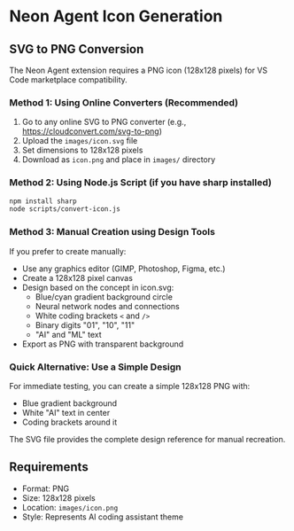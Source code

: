 # Neon Agent Icon Generation

## SVG to PNG Conversion

The Neon Agent extension requires a PNG icon (128x128 pixels) for VS Code marketplace compatibility.

### Method 1: Using Online Converters (Recommended)
1. Go to any online SVG to PNG converter (e.g., https://cloudconvert.com/svg-to-png)
2. Upload the `images/icon.svg` file
3. Set dimensions to 128x128 pixels
4. Download as `icon.png` and place in `images/` directory

### Method 2: Using Node.js Script (if you have sharp installed)
```bash
npm install sharp
node scripts/convert-icon.js
```

### Method 3: Manual Creation using Design Tools
If you prefer to create manually:
- Use any graphics editor (GIMP, Photoshop, Figma, etc.)
- Create a 128x128 pixel canvas
- Design based on the concept in icon.svg:
  - Blue/cyan gradient background circle
  - Neural network nodes and connections
  - White coding brackets `<` and `/>`
  - Binary digits "01", "10", "11"
  - "AI" and "ML" text
- Export as PNG with transparent background

### Quick Alternative: Use a Simple Design
For immediate testing, you can create a simple 128x128 PNG with:
- Blue gradient background
- White "AI" text in center
- Coding brackets around it

The SVG file provides the complete design reference for manual recreation.

## Requirements
- Format: PNG
- Size: 128x128 pixels
- Location: `images/icon.png`
- Style: Represents AI coding assistant theme
